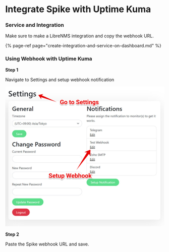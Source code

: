 # Integrate Spike with Uptime Kuma

### Service and Integration

Make sure to make a LibreNMS integration and copy the webhook URL.

{% page-ref page="create-integration-and-service-on-dashboard.md" %}



### Using Webhook with Uptime Kuma

**Step 1**

Navigate to Settings and setup webhook notification

![](../.gitbook/assets/image%20%2863%29.png)



**Step 2** 

Paste the Spike webhook URL and save.

